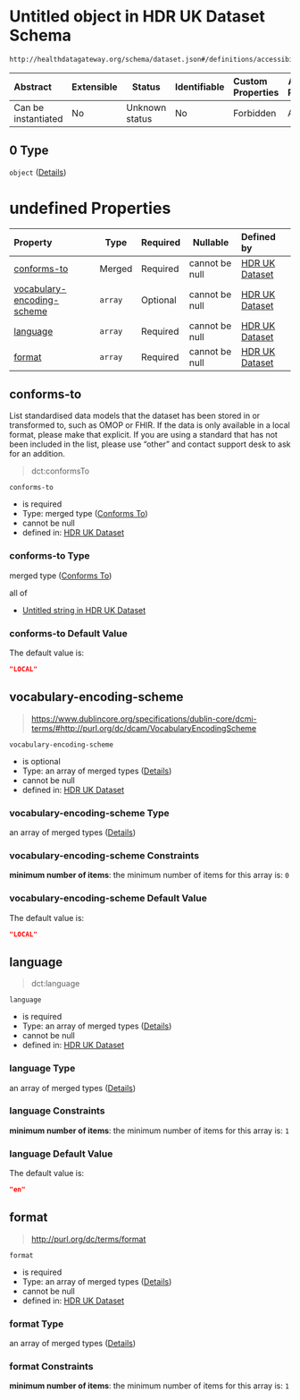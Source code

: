 # Untitled object in HDR UK Dataset Schema

```txt
http://healthdatagateway.org/schema/dataset.json#/definitions/accessibility/properties/formatStandards/allOf/0
```




| Abstract            | Extensible | Status         | Identifiable | Custom Properties | Additional Properties | Access Restrictions | Defined In                                                                 |
| :------------------ | ---------- | -------------- | ------------ | :---------------- | --------------------- | ------------------- | -------------------------------------------------------------------------- |
| Can be instantiated | No         | Unknown status | No           | Forbidden         | Allowed               | none                | [dataset.schema.json\*](../out/dataset.schema.json "open original schema") |

## 0 Type

`object` ([Details](dataset-definitions-formatstandards.md))

# undefined Properties

| Property                                                  | Type    | Required | Nullable       | Defined by                                                                                                                                                                                                           |
| :-------------------------------------------------------- | ------- | -------- | -------------- | :------------------------------------------------------------------------------------------------------------------------------------------------------------------------------------------------------------------- |
| [conforms-to](#conforms-to)                               | Merged  | Required | cannot be null | [HDR UK Dataset](dataset-definitions-formatstandards-properties-conforms-to.md "http&#x3A;//healthdatagateway.org/schema/dataset.json#/definitions/formatStandards/properties/conforms-to")                          |
| [vocabulary-encoding-scheme](#vocabulary-encoding-scheme) | `array` | Optional | cannot be null | [HDR UK Dataset](dataset-definitions-formatstandards-properties-controlled-vocabulary.md "http&#x3A;//healthdatagateway.org/schema/dataset.json#/definitions/formatStandards/properties/vocabulary-encoding-scheme") |
| [language](#language)                                     | `array` | Required | cannot be null | [HDR UK Dataset](dataset-definitions-formatstandards-properties-language.md "http&#x3A;//healthdatagateway.org/schema/dataset.json#/definitions/formatStandards/properties/language")                                |
| [format](#format)                                         | `array` | Required | cannot be null | [HDR UK Dataset](dataset-definitions-formatstandards-properties-format.md "http&#x3A;//healthdatagateway.org/schema/dataset.json#/definitions/formatStandards/properties/format")                                    |

## conforms-to

List standardised data models that the dataset has been stored in or transformed to, such as OMOP or FHIR. If the data is only available in a local format, please make that explicit. If you are using a standard that has not been included in the list, please use “other” and contact support desk to ask for an addition.


> dct:conformsTo
>

`conforms-to`

-   is required
-   Type: merged type ([Conforms To](dataset-definitions-formatstandards-properties-conforms-to.md))
-   cannot be null
-   defined in: [HDR UK Dataset](dataset-definitions-formatstandards-properties-conforms-to.md "http&#x3A;//healthdatagateway.org/schema/dataset.json#/definitions/formatStandards/properties/conforms-to")

### conforms-to Type

merged type ([Conforms To](dataset-definitions-formatstandards-properties-conforms-to.md))

all of

-   [Untitled string in HDR UK Dataset](dataset-definitions-standardiseddatamodels.md "check type definition")

### conforms-to Default Value

The default value is:

```json
"LOCAL"
```

## vocabulary-encoding-scheme




> <https://www.dublincore.org/specifications/dublin-core/dcmi-terms/#http://purl.org/dc/dcam/VocabularyEncodingScheme>
>

`vocabulary-encoding-scheme`

-   is optional
-   Type: an array of merged types ([Details](dataset-definitions-formatstandards-properties-controlled-vocabulary-items.md))
-   cannot be null
-   defined in: [HDR UK Dataset](dataset-definitions-formatstandards-properties-controlled-vocabulary.md "http&#x3A;//healthdatagateway.org/schema/dataset.json#/definitions/formatStandards/properties/vocabulary-encoding-scheme")

### vocabulary-encoding-scheme Type

an array of merged types ([Details](dataset-definitions-formatstandards-properties-controlled-vocabulary-items.md))

### vocabulary-encoding-scheme Constraints

**minimum number of items**: the minimum number of items for this array is: `0`

### vocabulary-encoding-scheme Default Value

The default value is:

```json
"LOCAL"
```

## language




> dct:language
>

`language`

-   is required
-   Type: an array of merged types ([Details](dataset-definitions-formatstandards-properties-language-items.md))
-   cannot be null
-   defined in: [HDR UK Dataset](dataset-definitions-formatstandards-properties-language.md "http&#x3A;//healthdatagateway.org/schema/dataset.json#/definitions/formatStandards/properties/language")

### language Type

an array of merged types ([Details](dataset-definitions-formatstandards-properties-language-items.md))

### language Constraints

**minimum number of items**: the minimum number of items for this array is: `1`

### language Default Value

The default value is:

```json
"en"
```

## format




> <http://purl.org/dc/terms/format> 
>

`format`

-   is required
-   Type: an array of merged types ([Details](dataset-definitions-formatstandards-properties-format-items.md))
-   cannot be null
-   defined in: [HDR UK Dataset](dataset-definitions-formatstandards-properties-format.md "http&#x3A;//healthdatagateway.org/schema/dataset.json#/definitions/formatStandards/properties/format")

### format Type

an array of merged types ([Details](dataset-definitions-formatstandards-properties-format-items.md))

### format Constraints

**minimum number of items**: the minimum number of items for this array is: `1`
